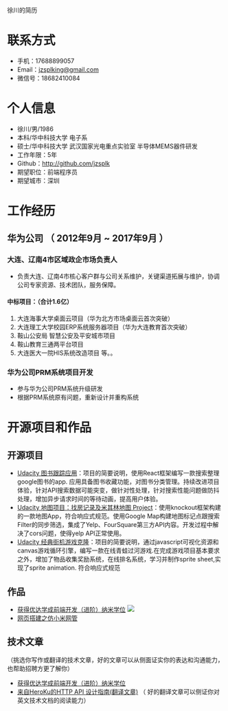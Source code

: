 徐川的简历
# 联系方式

* 手机：17688899057
* Email：jzsplking@gmail.com
* 微信号：18682410084

# 个人信息

* 徐川/男/1986
* 本科/华中科技大学 电子系
* 硕士/华中科技大学 武汉国家光电重点实验室 半导体MEMS器件研发
* 工作年限：5年
* Github：http://github.com/jzsplk
* 期望职位：前端程序员
* 期望城市：深圳


# 工作经历

## 华为公司 （ 2012年9月 ~ 2017年9月 ）

### 大连、辽南4市区域政企市场负责人 
-  负责大连、辽南4市核心客户群与公司关系维护，关键渠道拓展与维护，协调公司专家资源、技术团队，服务保障。
#### 中标项目：（合计1.6亿）
  1. 大连海事大学桌面云项目（华为北方市场桌面云首次突破）
  2.  大连理工大学校园ERP系统服务器项目（华为大连教育首次突破）
  3.  鞍山公安局 智慧公安及平安城市项目
  4.  鞍山教育三通两平台项目
  5.  大连医大一院HIS系统改造项目 等。。
### 华为公司PRM系统项目开发 
- 参与华为公司PRM系统升级研发
- 根据PRM系统原有问题，重新设计并重构系统

# 开源项目和作品
## 开源项目
  - [Udacity 图书跟踪应用](https://jzsplk.github.io/myReads_udacity/)：项目的简要说明，使用React框架编写一款搜索整理google图书的app. 应用具备图书收藏功能，对图书分类管理。持续改进项目体验，针对API搜索数据可能突变，做针对性处理，针对搜索性能问题做防抖处理，增加异步请求时间的等待动画，提高用户体验。
  - [Udacity 地图项目：找房记录及米其林地图 Project](https://github.com/jzsplk/map_project_udacity)：使用knockout框架构建的一款地图App，符合响应式规范。使用Google Map构建地图标记点跟搜索Filter的同步筛选，集成了Yelp、FourSquare第三方API内容。开发过程中解决了cors问题，使得yelp API正常使用。
  - [Udacity 经典街机游戏克隆](https://github.com/jzsplk/front-udacity-ArcadeGame)：项目的简要说明，通过javascript可视化资源和canvas游戏循环引擎，编写一款在线青蛙过河游戏.在完成游戏项目基本要求之外，增加了物品收集奖励系统，在线排名系统，学习并制作sprite sheet,实现了sprite animation. 符合响应式规范

## 作品
- [获得优达学成前端开发（进阶）纳米学位](https://graduation.udacity.com/nd001-cn-advanced)
![](http://ww4.sinaimg.cn/bmiddle/aa397b7fjw1dzplsgpdw5j.jpg)
- [网页搭建之仿小米网管](https://jzsplk.github.io/xc-html-template/) 
## 技术文章
（挑选你写作或翻译的技术文章，好的文章可以从侧面证实你的表达和沟通能力，也帮助招聘方更了解你）

- [获得优达学成前端开发（进阶）纳米学位](https://graduation.udacity.com/nd001-cn-advanced)
- [来自HeroKu的HTTP API 设计指南(翻译文章)](http://get.jobdeer.com/343.get) （ 好的翻译文章可以侧证你对英文技术文档的阅读能力）
